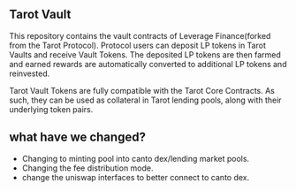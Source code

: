 ## Tarot Vault

This repository contains the vault contracts of Leverage Finance(forked from the Tarot Protocol). Protocol users can deposit LP tokens in Tarot Vaults and receive Vault Tokens. The deposited LP tokens are then farmed and earned rewards are automatically converted to additional LP tokens and reinvested.

Tarot Vault Tokens are fully compatible with the Tarot Core Contracts. As such, they can be used as collateral in Tarot lending pools, along with their underlying token pairs.

## what have we changed?
- Changing to minting pool into canto dex/lending market pools.
- Changing the fee distribution mode.
- change the uniswap interfaces to better connect to canto dex. 